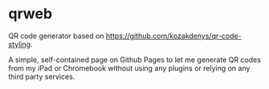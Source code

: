 # qrweb

QR code generator based on 
<a href="https://github.com/kozakdenys/qr-code-styling">https://github.com/kozakdenys/qr-code-styling</a>.

A simple, self-contained page on Github Pages to let me generate QR codes
from my iPad or Chromebook without using any plugins or relying on any third
party services.
